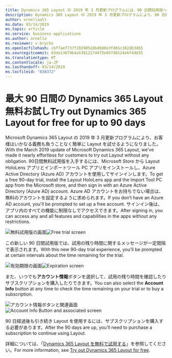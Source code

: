```yaml
---
title: Dynamics 365 Layout の 2019 年 3 月更新プログラムには、90 日間試用版へのサインアップ機能が含まれています
description: Dynamics 365 Layout の 2019 年 3 月更新プログラムにより、90 日間無料試用版に簡単にサインアップできるようになります。
author: ornellaalt
ms.date: 03/14/2019
ms.topic: article
ms.service: business-applications
ms.author: ornella
ms.reviewer: v-brycho
ms.openlocfilehash: cbf7aef737f2029052dbd688e3fd65c382db3d65
ms.sourcegitcommit: 03de13679b4a53812274475e957d0124e6f4dd35
ms.translationtype: HT
ms.contentlocale: ja-JP
ms.lasthandoff: 03/14/2019
ms.locfileid: "838372"
---
```

# <a name="try-out-dynamics-365-layout-for-free-for-up-to-90-days"></a><span data-ttu-id="25c63-103">最大 90 日間の Dynamics 365 Layout 無料お試し</span><span class="sxs-lookup"><span data-stu-id="25c63-103">Try out Dynamics 365 Layout for free for up to 90 days</span></span>

<span data-ttu-id="25c63-104">Microsoft Dynamics 365 Layout の 2019 年 3 月更新プログラムにより、お客様はいかなる義務も負うことなく簡単に Layout を試せるようになりました。</span><span class="sxs-lookup"><span data-stu-id="25c63-104">With the March 2019 update of Microsoft Dynamics 365 Layout, we’ve made it nearly effortless for customers to try out Layout without any obligation.</span></span> <span data-ttu-id="25c63-105">90日間無料試用版を入手するには、Microsoft Store から Layout HoloLens アプリとインポートツール PC アプリをインストールし、Azure Active Directory (Azure AD) アカウントを使用してサインインします。</span><span class="sxs-lookup"><span data-stu-id="25c63-105">To get a free 90-day trial, install the Layout HoloLens app and the Import Tool PC app from the Microsoft store, and then sign in with an Azure Active Directory (Azure AD) account.</span></span> <span data-ttu-id="25c63-106">Azure AD アカウントをお持ちでない場合は、無料のアカウントを設定するように求められます。</span><span class="sxs-lookup"><span data-stu-id="25c63-106">If you don’t have an Azure AD account, you'll be prompted to set up a free account.</span></span> <span data-ttu-id="25c63-107">サインイン後は、アプリ内のすべての機能に制限なしでアクセスできます。</span><span class="sxs-lookup"><span data-stu-id="25c63-107">After signing in, you can access any and all features and capabilities in the apps without any restrictions.</span></span> 

<span data-ttu-id="25c63-108">![無料試用版の画面](media/free-trial.PNG "無料試用版の画面")</span><span class="sxs-lookup"><span data-stu-id="25c63-108">![Free trial screen](media/free-trial.PNG "Free trial screen")</span></span>
 
<span data-ttu-id="25c63-109">この新しい 90 日間試用版では、試用の残り時間に関するメッセージが一定間隔で表示されます。</span><span class="sxs-lookup"><span data-stu-id="25c63-109">With this new 90-day trial experience, you’ll be prompted at certain intervals about the time remaining for the trial.</span></span>

<span data-ttu-id="25c63-110">![有効期限の画面](media/expiration.PNG "有効期限の画面")</span><span class="sxs-lookup"><span data-stu-id="25c63-110">![Expiration screen](media/expiration.PNG "Expiration screen")</span></span>
 
<span data-ttu-id="25c63-111">また、いつでも**アカウント情報**ボタンを選択して、試用の残り時間を確認したりサブスクリプションを購入したりできます。</span><span class="sxs-lookup"><span data-stu-id="25c63-111">You can also select the **Account Info** button at any time to check the time remaining on your trial or to buy a subscription.</span></span>

<span data-ttu-id="25c63-112">![アカウント情報ボタンと関連画面](media/account-info-combo.PNG "アカウント情報ボタンと関連画面")</span><span class="sxs-lookup"><span data-stu-id="25c63-112">![Account Info Button and associated screen](media/account-info-combo.PNG "Account Info Button and associated screen")</span></span>
 
<span data-ttu-id="25c63-113">90 日経過後も引き続き Layout を使用するには、サブスクリプションを購入する必要があります。</span><span class="sxs-lookup"><span data-stu-id="25c63-113">After the 90 days are up, you’ll need to purchase a subscription to continue using Layout.</span></span>

<span data-ttu-id="25c63-114">詳細については、「[Dynamics 365 Layout を無料で試用する](https://docs.microsoft.com/en-us/dynamics365/mixed-reality/layout/try-layout-free)」を参照してください。</span><span class="sxs-lookup"><span data-stu-id="25c63-114">For more information, see [Try out Dynamics 365 Layout for free](https://docs.microsoft.com/en-us/dynamics365/mixed-reality/layout/try-layout-free).</span></span>

